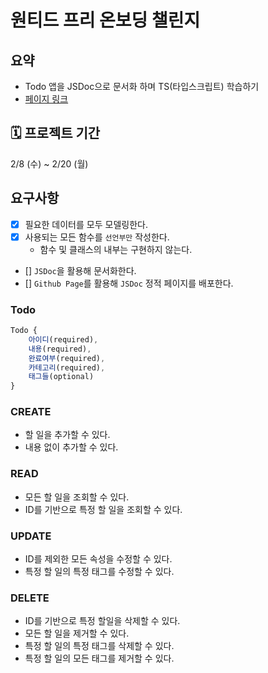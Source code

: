 # 원티드 프리 온보딩 챌린지

## 요약

- Todo 앱을 JSDoc으로 문서화 하며 TS(타입스크립트) 학습하기
- [페이지 링크](https://goodlearner10.github.io/wanted-pre-onboarding-challenge-fe-ts/)

## 🗓️ 프로젝트 기간

2/8 (수) ~ 2/20 (월)

## 요구사항

- [x] 필요한 데이터를 모두 모델링한다.
- [x] 사용되는 모든 함수를 `선언부만` 작성한다.
  - 함수 및 클래스의 내부는 구현하지 않는다.
- [] `JSDoc`을 활용해 문서화한다.
- [] `Github Page`를 활용해 `JSDoc` 정적 페이지를 배포한다.

### Todo

```js
Todo {
    아이디(required),
    내용(required),
    완료여부(required),
    카테고리(required),
    태그들(optional)
}
```

### CREATE

- 할 일을 추가할 수 있다.
- 내용 없이 추가할 수 있다.

### READ

- 모든 할 일을 조회할 수 있다.
- ID를 기반으로 특정 할 일을 조회할 수 있다.

### UPDATE

- ID를 제외한 모든 속성을 수정할 수 있다.
- 특정 할 일의 특정 태그를 수정할 수 있다.

### DELETE

- ID를 기반으로 특정 할일을 삭제할 수 있다.
- 모든 할 일을 제거할 수 있다.
- 특정 할 일의 특정 태그를 삭제할 수 있다.
- 특정 할 일의 모든 태그를 제거할 수 있다.
